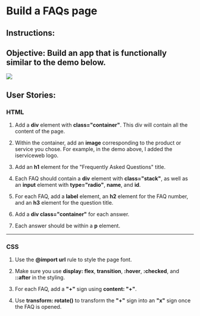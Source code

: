 # Build a FAQs page

## Instructions:

## Objective: Build an app that is functionally similar to the demo below.

![](FAQs-page.gif)

## User Stories:

### **HTML**

1. Add a **div** element with **class="container"**. This div will contain all the content of the page.

2. Within the container, add an **image** corresponding to the product or service you chose. For example, in the demo above, I added the iserviceweb logo.

3. Add an **h1** element for the "Frequently Asked Questions" title.

4. Each FAQ should contain a **div** element with **class="stack"**, as well as an **input** element with **type="radio"**, **name**, and **id**.

5. For each FAQ, add a **label** element, an **h2** element for the FAQ number, and an **h3** element for the question title.

6. Add a **div class="container"** for each answer.

7. Each answer should be within a **p** element.

---

### **CSS**

1. Use the **@import url** rule to style the page font.

2. Make sure you use **display: flex**, **transition**, **:hover**, **:checked**, and **::after** in the styling.

3. For each FAQ, add a **"+"** sign using **content: "+"**.

4. Use **transform: rotate()** to transform the **"+"** sign into an **"x"** sign once the FAQ is opened.
